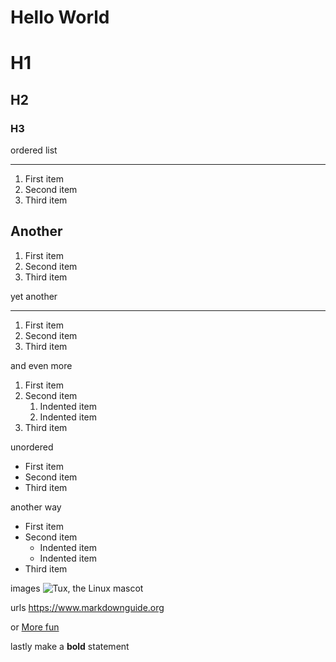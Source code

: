 # Hello World
# H1
## H2
### H3
ordered list
***
1. First item
2. Second item
3. Third item

Another 
---
1. First item
1. Second item
1. Third item

yet another
___
1. First item
8. Second item
3. Third item

and even more
1. First item
2. Second item
    1. Indented item
    2. Indented item
3. Third item

unordered
- First item
- Second item
- Third item

another way
- First item
- Second item
    - Indented item
    - Indented item
- Third item

images
![Tux, the Linux mascot](/assets/images/tux.png)

urls
<https://www.markdownguide.org>

or 
[More fun](https://www.markdownguide.org)

lastly make a **bold** statement
